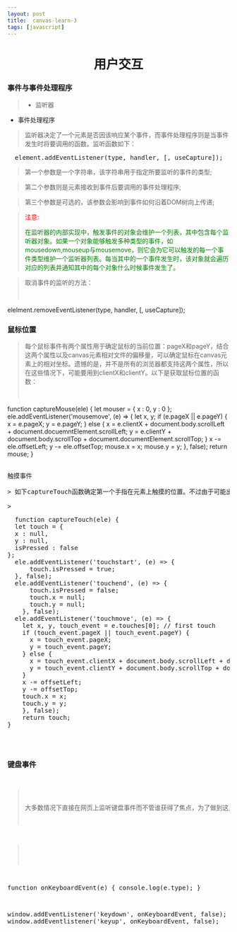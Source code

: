 ```yaml
---
layout: post
title:	canvas-learn-3
tags: [javascript]
---
```


<h1 style="text-align:center;">用户交互</h1>

### 事件与事件处理程序

> * 监听器
*  事件处理程序

> 监听器决定了一个元素是否因该响应某个事件，而事件处理程序则是当事件发生时将要调用的函数。监听函数如下：
<pre>
  element.addEventListener(type, handler, [, useCapture]);
</pre>
> 第一个参数是一个字符串，该字符串用于指定所要监听的事件的类型;

> 第二个参数则是元素接收到事件后要调用的事件处理程序;

> 第三个参数是可选的，该参数会影响到事件如何沿着DOM树向上传递;

> <p style="color:red;">注意:</p>
> <p style="color:green;">在监听器的内部实现中，触发事件的对象会维护一个列表，其中包含每个监听器对象。如果一个对象能够触发多种类型的事件，如mousedown,mouseup与mousemove，则它会为它可以触发的每一个事件类型维护一个监听器列表。每当其中的一个事件发生时，该对象就会遍历对应的列表并通知其中的每个对象什么时候事件发生了。</p>

> 取消事件的监听的方法：
> <pre>
  elelment.removeEventListener(type, handler, [, useCapture]);
</pre>

### 鼠标位置

> 每个鼠标事件有两个属性用于确定鼠标的当前位置：pageX和pageY，结合这两个属性以及canvas元素相对文件的偏移量，可以确定鼠标在canvas元素上的相对坐标。遗憾的是，并不是所有的浏览器都支持这两个属性，所以在这些情况下，可能要用到clientX和clientY。以下是获取鼠标位置的函数：
> <pre>
  function captureMouse(ele) {
  let mouser = {
  x : 0,
  y : 0
};
  ele.addEventListener('mousemove', (e) => {
  let x, y;
  if (e.pageX || e.pageY) {
  x = e.pageX;
  y = e.pageY;
} else {
  x = e.clientX + document.body.scrollLeft + document.docuemntElement.scrollLeft;
  y = e.clientY + document.body.scrollTop + document.documentElement.scrollTop;
}
  x -= ele.offsetLeft;
  y -= ele.offsetTop;
  mouse.x = x;
  mouse.y = y;
  }, false);
  return mouse;
}
<pre>

触摸事件

> 如下captureTouch函数确定第一个手指在元素上触摸的位置。不过由于可能出现没有手指触摸到屏幕的情况，因此为返回的对象添加了一个isPressed属性。同时，如果没有手指触摸到屏幕，x与y属性就会设置为null

> <pre>
  function captureTouch(ele) {
  let touch = {
  x : null,
  y : null,
  isPressed : false
};
  ele.addEventListener('touchstart', (e) => {
      touch.isPressed = true;
  }, false);
  ele.addEventListener('touchend', (e) => {
      touch.isPressed = false;
      touch.x = null;
      touch.y = null;
    }, false);
  ele.addEventListener('touchmove', (e) => {
    let x, y, touch_event = e.touches[0]; // first touch
    if (touch_event.pageX || touch_event.pageY) {
      x = touch_event.pageX;
      y = touch_event.pageY;
    } else {
      x = touch_event.clientX + document.body.scrollLeft + document.documentElement.scrollLeft;
      y = touch_event.clientY + document.body.scrollTop + document.documentElement.scrollTop;
    }
    x -= offsetLeft;
    y -= offsetTop;  
    touch.x = x;
    touch.y = y;
    }, false);
    return touch;
}
</pre>


### 键盘事件

>大多数情况下直接在网页上监听键盘事件而不管谁获得了焦点，为了做到这点，可以直接将一个键盘事件监听器绑定到全局的window对象上，如下实例：

> <pre>
  function onKeyboardEvent(e) {
    console.log(e.type);
}

window.addEventListener('keydown', onKeyboardEvent, false);
window.addEventlistener('keyup', onKeyboardEvent, false);
</pre>
